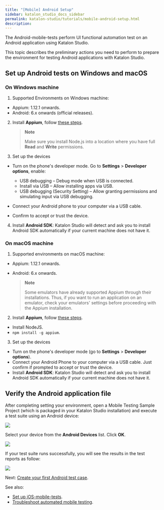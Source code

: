 ```yaml
---
title: "[Mobile] Android Setup"
sidebar: katalon_studio_docs_sidebar
permalink: katalon-studio/tutorials/mobile-android-setup.html
description:
---
```


The Android-mobile-tests perform UI functional automation test on an Android application using Katalon Studio.

This topic describes the preliminary actions you need to perform to prepare the environment for testing Android applications with Katalon Studio.

## Set up Android tests on Windows and macOS
   
### On Windows machine

   1. Supported Environments on Windows machine: 
   
   * Appium: 1.12.1 onwards.
   * Android: 6.x onwards (official releases).

   2. Install **Appium**, follow [these steps](http://appium.io/docs/en/about-appium/getting-started/#installing-appium).
   
      > **Note**
      >
      > Make sure you install Node.js into a location where you have full **Read** and **Write** permissions.

   3. Set up the devices
   
   * Turn on the phone's developer mode. Go to **Settings** > **Developer options**, enable:
   
      - USB debugging – Debug mode when USB is connected.
      - Install via USB – Allow installing apps via USB.
      - USB debugging (Security Setting) – Allow granting permissions and simulating input via USB debugging. 
   
   * Connect your Android phone to your computer via a USB cable.
   * Confirm to accept or trust the device.

   4. Install **Android SDK**: Katalon Studio will detect and ask you to install Android SDK automatically if your current machine does not have it.

### On macOS machine

   1. Supported environments on macOS machine:
   * Appium: 1.12.1 onwards.
   * Android: 6.x onwards.
   
     > **Note**
     >
     > Some emulators have already supported Appium through their installations. Thus, if you want to run an application on an emulator, check your emulators' settings before proceeding with the Appium installation.

   2. Install **Appium**, follow [these steps](http://appium.io/docs/en/about-appium/getting-started/#installing-appium).
   * Install NodeJS.
   * `npm install -g appium`.
   
   3. Set up the devices
   * Turn on the phone's developer mode (go to **Settings** > **Developer options**).
   * Connect your Android Phone to your computer via a USB cable. Just confirm if prompted to accept or trust the device.
   * Install **Android SDK**: Katalon Studio will detect and ask you to install Android SDK automatically if your current machine does not have it.

## Verify the Android application file

   After completing setting your environment, open a    Mobile Testing Sample Project (which is packaged in  your Katalon Studio installation) and execute a test suite using an Android device: 
   
   ![](https://github.com/katalon-studio/docs-images/raw/master/katalon-studio/docs/mobile-on-macos/image2017-6-29-143A483A34.png)  

   Select your device from the **Android Devices** list. Click **OK**. 

   ![](https://github.com/katalon-studio/docs-images/raw/master/katalon-studio/docs/mobile-on-macos/image2018-1-26-183A393A1.png)

   If your test suite runs successfully, you will see the results in the test reports as follow:

   ![](https://github.com/katalon-studio/docs-images/raw/master/katalon-studio/docs/mobile-on-macos/image2018-6-15-173A473A28.png)
   
   Next: [Create your first Android test case](https://docs.katalon.com/katalon-studio/tutorials/mobile-android-setup.html).

   See also:
   * [Set up iOS-mobile-tests](https://docs.katalon.com/katalon-studio/tutorials/mobile-ios-setup.html).
   * [Troubleshoot automated mobile testing](https://docs.katalon.com/katalon-studio/docs/troubleshooting-automated-mobile-testing.html).
   </details>
